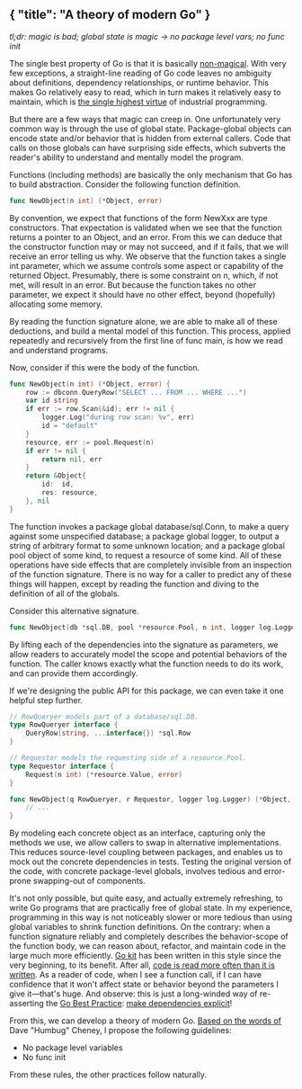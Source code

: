 {
	"title": "A theory of modern Go"
}
---

_tl;dr: magic is bad; global state is magic → no package level vars; no func init_

The single best property of Go is that it is basically [non-magical](https://news.ycombinator.com/item?id=13949588).
With very few exceptions, a straight-line reading of Go code leaves no ambiguity about definitions, dependency relationships, or runtime behavior.
This makes Go relatively easy to read, which in turn makes it relatively easy to maintain, which is 
 [the single highest virtue](http://programmingisterrible.com/post/139222674273/write-code-that-is-easy-to-delete-not-easy-to) of industrial programming.

But there are a few ways that magic can creep in.
One unfortunately very common way is through the use of global state.
Package-global objects can encode state and/or behavior that is hidden from external callers.
Code that calls on those globals can have surprising side effects, which subverts the reader's ability to understand and mentally model the program.

Functions (including methods) are basically the only mechanism that Go has to build abstraction.
Consider the following function definition.

```go
func NewObject(n int) (*Object, error)
```

By convention, we expect that functions of the form NewXxx are type constructors.
That expectation is validated when we see that the function returns a pointer to an Object, and an error.
From this we can deduce that the constructor function may or may not succeed, and if it fails, that we will receive an error telling us why.
We observe that the function takes a single int parameter, which we assume controls some aspect or capability of the returned Object.
Presumably, there is some constraint on n, which, if not met, will result in an error.
But because the function takes no other parameter, we expect it should have no other effect, beyond (hopefully) allocating some memory.

By reading the function signature alone, we are able to make all of these deductions, and build a mental model of this function.
This process, applied repeatedly and recursively from the first line of func main, is how we read and understand programs.

Now, consider if this were the body of the function.

```go
func NewObject(n int) (*Object, error) {
	row := dbconn.QueryRow("SELECT ... FROM ... WHERE ...")
	var id string
	if err := row.Scan(&id); err != nil {
		logger.Log("during row scan: %v", err)
		id = "default"
	}
	resource, err := pool.Request(n)
	if err != nil {
		return nil, err
	}
	return &Object{
		id:  id,
		res: resource,
	}, nil
}
```

The function invokes a package global database/sql.Conn, to make a query against some unspecified database;
 a package global logger, to output a string of arbitrary format to some unknown location;
 and a package global pool object of some kind, to request a resource of some kind.
All of these operations have side effects that are completely invisible from an inspection of the function signature.
There is no way for a caller to predict any of these things will happen, except by reading the function and diving to the definition of all of the globals.

Consider this alternative signature.

```go
func NewObject(db *sql.DB, pool *resource.Pool, n int, logger log.Logger) (*Object, error)
```

By lifting each of the dependencies into the signature as parameters, we allow readers to accurately model the scope and potential behaviors of the function.
The caller knows exactly what the function needs to do its work, and can provide them accordingly.

If we're designing the public API for this package, we can even take it one helpful step further.

```go
// RowQueryer models part of a database/sql.DB.
type RowQueryer interface {
	QueryRow(string, ...interface{}) *sql.Row
}

// Requestor models the requesting side of a resource.Pool.
type Requestor interface {
	Request(n int) (*resource.Value, error)
}

func NewObject(q RowQueryer, r Requestor, logger log.Logger) (*Object, error) {
	// ...
}
```

By modeling each concrete object as an interface, capturing only the methods we use, we allow callers to swap in alternative implementations.
This reduces source-level coupling between packages, and enables us to mock out the concrete dependencies in tests.
Testing the original version of the code, with concrete package-level globals, involves tedious and error-prone swapping-out of components.

It's not only possible, but quite easy, and actually extremely refreshing, to write Go programs that are practically free of global state.
In my experience, programming in this way is not noticeably slower or more tedious than using global variables to shrink function definitions.
On the contrary: when a function signature reliably and completely describes the behavior-scope of the function body, we can reason about, refactor, and maintain code in the large much more efficiently.
[Go kit](https://github.com/go-kit/kit) has been written in this style since the very beginning, to its benefit.
After all, [code is read more often than it is written](https://blogs.msdn.microsoft.com/oldnewthing/20070406-00/?p=27343/).
As a reader of code, when I see a function call, if I can have confidence that it won't affect state or behavior beyond the parameters I give it—that's huge.
And observe: this is just a long-winded way of re-asserting the [Go Best Practice](http://peter.bourgon.org/go-best-practices-2016): [make dependencies explicit](http://peter.bourgon.org/go-best-practices-2016/#program-design)!

From this, we can develop a theory of modern Go.
[Based on the words of](https://twitter.com/davecheney/status/871939730761547776) Dave "Humbug" Cheney, I propose the following guidelines:

- No package level variables
- No func init

From these rules, the other practices follow naturally.

